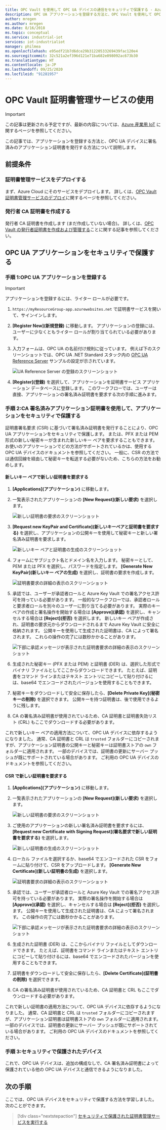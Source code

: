 ```yaml
---
title: OPC Vault を使用して OPC UA デバイスの通信をセキュリティで保護する - Azure | Microsoft Docs
description: OPC UA アプリケーションを登録する方法と、OPC Vault を使用して OPC UA デバイスに署名済みアプリケーション証明書を発行する方法。
author: mregen
ms.author: mregen
ms.date: 8/16/2018
ms.topic: conceptual
ms.service: industrial-iot
services: iot-industrialiot
manager: philmea
ms.openlocfilehash: e95edf21b7d6dce29b31220533269439fac120e4
ms.sourcegitcommit: 32c521a2ef396d121e71ba682e098092ac673b30
ms.translationtype: HT
ms.contentlocale: ja-JP
ms.lasthandoff: 09/25/2020
ms.locfileid: "91281957"
---
```

# <a name="use-the-opc-vault-certificate-management-service"></a>OPC Vault 証明書管理サービスの使用

> [!IMPORTANT]
> この記事は更新される予定ですが、最新の内容については、[Azure 産業用 IoT](https://azure.github.io/Industrial-IoT/) に関するページを参照してください。

この記事では、アプリケーションを登録する方法と、OPC UA デバイスに署名済みのアプリケーション証明書を発行する方法について説明します。

## <a name="prerequisites"></a>前提条件

### <a name="deploy-the-certificate-management-service"></a>証明書管理サービスをデプロイする

まず、Azure Cloud にそのサービスをデプロイします。 詳しくは、[OPC Vault 証明書管理サービスのデプロイ](howto-opc-vault-deploy.md)に関するページを参照してください。

### <a name="create-the-issuer-ca-certificate"></a>発行者 CA 証明書を作成する

発行者 CA 証明書を作成します (まだ作成していない場合)。 詳しくは、[OPC Vault の発行者証明書を作成および管理する](howto-opc-vault-manage.md)ことに関する記事を参照してください。

## <a name="secure-opc-ua-applications"></a>OPC UA アプリケーションをセキュリティで保護する

### <a name="step-1-register-your-opc-ua-application"></a>手順 1:OPC UA アプリケーションを登録する 

> [!IMPORTANT]
> アプリケーションを登録するには、ライター ロールが必要です。

1. `https://myResourceGroup-app.azurewebsites.net` で証明書サービスを開いて、サインインします。
2. **[Register New]\(新規登録\)** に移動します。 アプリケーションの登録には、ユーザーに少なくともライター ロールが割り当てられている必要があります。
2. 入力フォームは、OPC UA の名前付け規則に従っています。 例えば下のスクリーンショットでは、OPC UA .NET Standard スタック内の [OPC UA Reference Server](https://github.com/OPCFoundation/UA-.NETStandard/tree/master/Applications/ReferenceServer) サンプルの設定が示されています。

   ![UA Reference Server の登録のスクリーンショット](media/howto-opc-vault-secure/reference-server-registration.png "UA Reference Server の登録")

5. **[Register]\(登録\)** を選択して、アプリケーションを証明書サービス アプリケーション データベースに登録します。 このワークフローでは、ユーザーは直接、アプリケーションの署名済み証明書を要求する次の手順に進みます。

### <a name="step-2-secure-your-application-with-a-ca-signed-application-certificate"></a>手順 2:CA 署名済みアプリケーション証明書を使用して、アプリケーションをセキュリティで保護する

証明書署名要求 (CSR) に基づいて署名済み証明書を発行することにより、OPC UA アプリケーションをセキュリティで保護します。 または、PFX または PEM 形式の新しい秘密キーが含まれた新しいキー ペアを要求することもできます。 お使いのアプリケーションでどの方法がサポートされているかは、使用する OPC UA デバイスのドキュメントを参照してください。 一般に、CSR の方法では通信回線を経由して秘密キーを転送する必要がないため、こちらの方法をお勧めします。

#### <a name="request-a-new-certificate-with-a-new-keypair"></a>新しいキー ペアで新しい証明書を要求する

1. **[Applications]\(アプリケーション\)** に移動します。
3. 一覧表示されたアプリケーションの **[New Request]\(新しい要求\)** を選択します。

   ![新しい証明書の要求のスクリーンショット](media/howto-opc-vault-secure/request-new-certificate.png "新しい証明書の要求")

3. **[Request new KeyPair and Certificate]\(新しいキーペアと証明書を要求する\)** を選択し、アプリケーションの公開キーを使用して秘密キーと新しい署名済み証明書を要求します。

   ![新しいキー ペアと証明書の生成のスクリーンショット](media/howto-opc-vault-secure/generate-new-key-pair.png "新しいキー ペアの生成")

4. フォームにサブジェクト名とドメイン名を入力します。 秘密キーとして、PEM または PFX を選択し、パスワードを指定します。 **[Generate New KeyPair]\(新しいキー ペアの生成\)** を選択し、証明書の要求を作成します。

   ![証明書要求の詳細の表示のスクリーンショット](media/howto-opc-vault-secure/approve-reject.png "証明書の承認")

5. 承認では、ユーザーが承認者ロールと Azure Key Vault での署名アクセス許可を持っている必要があります。 一般的なワークフローでは、承認者ロールと要求者ロールを別々のユーザーに割り当てる必要があります。 実際のキー ペアの作成と署名操作を開始する場合は **[Approve]\(承認\)** を選択し、キャンセルする場合は **[Reject]\(拒否\)** を選択します。 新しいキー ペアが作成され、証明書の要求元からダウンロードされるまで Azure Key Vault に安全に格納されます。 公開キーを使用して生成された証明書は、CA によって署名されます。 これらの操作の完了には数秒かかることがあります。

   ![下部に承認メッセージが表示された証明書要求の詳細の表示のスクリーンショット](media/howto-opc-vault-secure/view-key-pair.png "キー ペアの表示")

7. 生成された秘密キー (PFX または PEM) と証明書 (DER) は、選択した形式でバイナリ ファイルとしてここからダウンロードできます。 たとえば、証明書をコマンド ラインまたはテキスト エントリにコピーして貼り付けるには、base64 でエンコードされたバージョンを使用することもできます。 
8. 秘密キーをダウンロードして安全に保存したら、**[Delete Private Key]\(秘密キーの削除\)** を選択できます。 公開キーを持つ証明書は、後で使用できるように残します。
9. CA の署名済み証明書が使用されているため、CA 証明書と証明書失効リスト (CRL) もここでダウンロードする必要があります。

これで新しいキー ペアの適用方法について、OPC UA デバイスに依存するようになりました。 通常、CA 証明書と CRL は `trusted` フォルダーにコピーされますが、アプリケーション証明書の公開キーと秘密キーは証明書ストアの `own` フォルダーに適用されます。 一部のデバイスでは、証明書の更新にサーバー プッシュが既にサポートされている場合があります。 ご利用の OPC UA デバイスのドキュメントを参照してください。

#### <a name="request-a-new-certificate-with-a-csr"></a>CSR で新しい証明書を要求する 

1. **[Applications]\(アプリケーション\)** に移動します。
3. 一覧表示されたアプリケーションの **[New Request]\(新しい要求\)** を選択します。

   ![新しい証明書の要求のスクリーンショット](media/howto-opc-vault-secure/request-new-certificate.png "新しい証明書の要求")

3. ご使用のアプリケーションの新しい署名済み証明書を要求するには、**[Request new Certificate with Signing Request]\(署名要求で新しい証明書を要求する\)** を選択します。

   ![新しい証明書の生成のスクリーンショット](media/howto-opc-vault-secure/generate-new-certificate.png "新しい証明書の生成")

4. ローカル ファイルを選択するか、base64 でエンコードされた CSR をフォームに貼り付けて、CSR をアップロードします。 **[Generate New Certificate]\(新しい証明書の生成\)** を選択します。

   ![証明書要求の詳細の表示のスクリーンショット](media/howto-opc-vault-secure/approve-reject-csr.png "CSR の承認")

5. 承認では、ユーザーが承認者ロールと Azure Key Vault での署名アクセス許可を持っている必要があります。 実際の署名操作を開始する場合は **[Approve]\(承認\)** を選択し、キャンセルする場合は **[Reject]\(拒否\)** を選択します。 公開キーを使用して生成された証明書は、CA によって署名されます。 この操作の完了には数秒かかることがあります。

   ![下部に承認メッセージが表示された証明書要求の詳細の表示のスクリーンショット](media/howto-opc-vault-secure/view-cert-csr.png "証明書の表示")

6. 生成された証明書 (DER) は、ここからバイナリ ファイルとしてダウンロードできます。 たとえば、証明書をコマンド ラインまたはテキスト エントリにコピーして貼り付けるには、base64 でエンコードされたバージョンを使用することもできます。 
10. 証明書をダウンロードして安全に保存したら、**[Delete Certificate]\(証明書の削除\)** を選択できます。
11. CA の署名済み証明書が使用されているため、CA 証明書と CRL もここでダウンロードする必要があります。

これで新しい証明書の適用方法について、OPC UA デバイスに依存するようになりました。 通常、CA 証明書と CRL は `trusted` フォルダーにコピーされますが、アプリケーション証明書は証明書ストアの `own` フォルダーに適用されます。 一部のデバイスでは、証明書の更新にサーバー プッシュが既にサポートされている場合があります。 ご利用の OPC UA デバイスのドキュメントを参照してください。

### <a name="step-3-device-secured"></a>手順 3:セキュリティで保護されたデバイス

これで、OPC UA デバイスは、追加の構成なしで、CA 署名済み証明書によって保護されている他の OPC UA デバイスと通信できるようになりました。

## <a name="next-steps"></a>次の手順

ここでは、OPC UA デバイスをセキュリティで保護する方法を学習しました。次のことができます。

> [!div class="nextstepaction"]
> [セキュリティで保護された証明書管理サービスを実行する](howto-opc-vault-secure-ca.md)
